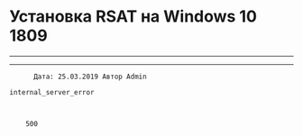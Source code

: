 #                 	Установка RSAT на Windows 10 1809                	  
***            ***

			
            
		

    




	
    	  Дата: 25.03.2019 Автор Admin  
	
    internal_server_error
    
    
    
        500
    
